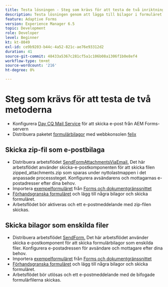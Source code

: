 ```yaml
---
title: Testa lösningen - Steg som krävs för att testa de två inriktningarna
description: Testa lösningen genom att lägga till bilagor i formuläret och utlösa arbetsflödet för att skicka e-postmeddelandet.
feature: Adaptive Forms
version: Experience Manager 6.5
topic: Development
role: Developer
level: Beginner
kt: kt-8049
exl-id: ce9b9203-b44c-4a52-821c-ae76e93312d2
duration: 41
source-git-commit: 48433a5367c281cf5a1c106b08a1306f1b0e8ef4
workflow-type: tm+mt
source-wordcount: '216'
ht-degree: 0%

---
```


# Steg som krävs för att testa de två metoderna

* Konfigurera [Day CQ Mail Service](https://experienceleague.adobe.com/docs/experience-manager-65/administering/operations/notification.html?lang=sv-SE#configuring-the-mail-service) för att skicka e-post från AEM Forms-servern
* Distribuera paketet [formulärbilagor](assets/formattachments.formattachments.core-1.0-SNAPSHOT.jar) med webbkonsolen [felix](http://localhost:4502/system/console/bundles)

## Skicka zip-fil som e-postbilaga



* Distribuera arbetsflödet [SendFormAttachmentsViaEmail.](assets/zipped-form-attachments-model.zip) Det här arbetsflödet använder skicka-e-postkomponenten för att skicka filen zipped_attachments.zip som sparas under nyttolastmappen i det anpassade processsteget. Konfigurera avsändarens och mottagarnas e-postadresser efter dina behov.
* Importera [exempelformuläret](assets/zip-form-attachments-form.zip) från [Forms och dokumentgränssnittet](http://localhost:4502/aem/forms.html/content/dam/formsanddocuments)
* [Förhandsgranska formuläret](http://localhost:4502/content/dam/formsanddocuments/zippformattachments/jcr:content?wcmmode=disabled) och lägg till några bilagor och skicka formuläret.
* Arbetsflödet bör aktiveras och ett e-postmeddelande med zip-filen skickas.

## Skicka bilagor som enskilda filer

* Distribuera arbetsflödet [SendForm.](assets/send-form-attachments-model.zip) Det här arbetsflödet använder skicka e-postkomponent för att skicka formulärbilagor som enskilda filer. Konfigurera e-postadressen för avsändare och mottagare efter dina behov.
* Importera [exempelformuläret](assets/send-list-attachments-form.zip) från [Forms och dokumentgränssnittet](http://localhost:4502/aem/forms.html/content/dam/formsanddocuments)
* [Förhandsgranska formuläret](http://localhost:4502/content/dam/formsanddocuments/sendlistofattachments/jcr:content?wcmmode=disabled) och lägg till några bilagor och skicka formuläret.
* Arbetsflödet bör utlösas och ett e-postmeddelande med de bifogade formulärfilerna skickas.
